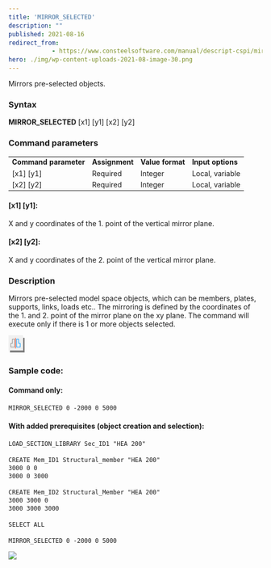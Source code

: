 ```yaml
---
title: 'MIRROR_SELECTED'
description: ""
published: 2021-08-16
redirect_from: 
            - https://www.consteelsoftware.com/manual/descript-cspi/mirror_selected/
hero: ./img/wp-content-uploads-2021-08-image-30.png
---
```

<!-- wp:paragraph -->

Mirrors pre-selected objects.

<!-- /wp:paragraph -->

<!-- wp:heading {"level":3} -->

### Syntax

<!-- /wp:heading -->

<!-- wp:paragraph -->

**MIRROR_SELECTED** \[x1] \[y1] \[x2] \[y2]

<!-- /wp:paragraph -->

<!-- wp:heading {"level":3} -->

### Command parameters

<!-- /wp:heading -->

<!-- wp:table {"className":"is-style-stripes"} -->

|                       |                |                  |                   |
| --------------------- | -------------- | ---------------- | ----------------- |
| **Command parameter** | **Assignment** | **Value format** | **Input options** |
| \[x1] \[y1]           | Required       | Integer          | Local, variable   |
| \[x2] \[y2]           | Required       | Integer          | Local, variable   |

<!-- /wp:table -->

<!-- wp:heading {"level":4} -->

#### \[x1] \[y1]:

<!-- /wp:heading -->

<!-- wp:paragraph -->

X and y coordinates of the 1. point of the vertical mirror plane.

<!-- /wp:paragraph -->

<!-- wp:heading {"level":4} -->

#### \[x2] \[y2]:

<!-- /wp:heading -->

<!-- wp:paragraph -->

X and y coordinates of the 2. point of the vertical mirror plane.

<!-- /wp:paragraph -->

<!-- wp:heading {"level":3} -->

### Description

<!-- /wp:heading -->

<!-- wp:paragraph -->

Mirrors pre-selected model space objects, which can be members, plates, supports, links, loads etc.. The mirroring is defined by the coordinates of the 1. and 2. point of the mirror plane on the xy plane. The command will execute only if there is 1 or more objects selected.

<!-- /wp:paragraph -->

<!-- wp:image {"id":23349,"sizeSlug":"full","linkDestination":"none"} -->

![](./img/wp-content-uploads-2021-08-image-30.png)

<!-- /wp:image -->

<!-- wp:heading {"level":3} -->

### Sample code:

<!-- /wp:heading -->

<!-- wp:heading {"level":4} -->

#### Command only:

<!-- /wp:heading -->

<!-- wp:loos-hcb/code-block -->

```
MIRROR_SELECTED 0 -2000 0 5000
```

<!-- /wp:loos-hcb/code-block -->

<!-- wp:heading {"level":4} -->

#### With added prerequisites (object creation and selection):

<!-- /wp:heading -->

<!-- wp:loos-hcb/code-block -->

```
LOAD_SECTION_LIBRARY Sec_ID1 "HEA 200"

CREATE Mem_ID1 Structural_member "HEA 200"
3000 0 0
3000 0 3000

CREATE Mem_ID2 Structural_Member "HEA 200"
3000 3000 0
3000 3000 3000

SELECT ALL

MIRROR_SELECTED 0 -2000 0 5000
```

<!-- /wp:loos-hcb/code-block -->

<!-- wp:image {"id":26032,"sizeSlug":"full","linkDestination":"media"} -->

[![](https://consteelsoftware.com/wp-content/uploads/2021/10/image-10.png)](./img/wp-content-uploads-2021-10-image-10.png)

<!-- /wp:image -->
